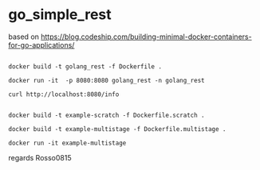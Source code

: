 # go_simple_rest

based on https://blog.codeship.com/building-minimal-docker-containers-for-go-applications/

```

docker build -t golang_rest -f Dockerfile .

docker run -it  -p 8080:8080 golang_rest -n golang_rest

curl http://localhost:8080/info


docker build -t example-scratch -f Dockerfile.scratch .

docker build -t example-multistage -f Dockerfile.multistage .

docker run -it example-multistage

```


regards Rosso0815